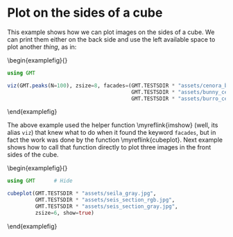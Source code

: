 # Plot on the sides of a cube

This example shows how we can plot images on the sides of a cube. We can print them either on the back side
and use the left available space to plot another *thing*, as in:

\begin{examplefig}{}
```julia
using GMT

viz(GMT.peaks(N=100), zsize=8, facades=(GMT.TESTSDIR * "assets/cenora_base.jpg",
                                        GMT.TESTSDIR * "assets/bunny_cenora.jpg",
                                        GMT.TESTSDIR * "assets/burro_cenora.jpg"))
```
\end{examplefig}

The above example used the helper function \myreflink{imshow} (well, its alias ``viz``) that knew what to do when
it found the keyword `facades`, but in fact the work was done by the function \myreflink{cubeplot}. Next example shows
how to call that function directly to plot three images in the front sides of the cube.

\begin{examplefig}{}
```julia
using GMT      # Hide

cubeplot(GMT.TESTSDIR * "assets/seila_gray.jpg",
         GMT.TESTSDIR * "assets/seis_section_rgb.jpg",
         GMT.TESTSDIR * "assets/seis_section_gray.jpg",
         zsize=6, show=true)
```
\end{examplefig}

